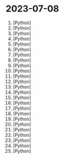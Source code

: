 # 2023-07-08

1. [](https://github.comundefined "An automated price tracker that uses bright data, playwright, react and flask.") [Python]
2. [](https://github.comundefined "Join us at H2O.ai to make the world's best open-source GPT with document and image Q&A, 100% private chat, no data leaks, Apache 2.0 https://arxiv.org/pdf/2306.08161.pdf Live Demo: https://gpt.h2o.ai/") [Python]
3. [](https://github.comundefined "The official GitHub page for the survey paper A Survey of Large Language Models.") [Python]
4. [](https://github.comundefined "Easily migrate your codebase from one framework or language to another.") [Python]
5. [](https://github.comundefined "The Multi-Agent Meta Programming Framework: Given one line Requirement, return PRD, Design, Tasks, Repo | 多智能体元编程框架：给定老板需求，输出产品文档、架构设计、任务列表、代码") [Python]
6. [](https://github.comundefined "Large-scale Self-supervised Pre-training Across Tasks, Languages, and Modalities") [Python]
7. [](https://github.comundefined "A sample app for the Retrieval-Augmented Generation pattern running in Azure, using Azure Cognitive Search for retrieval and Azure OpenAI large language models to power ChatGPT-style and Q&A experiences.") [Python]
8. [](https://github.comundefined "⚡ Building applications with LLMs through composability ⚡") [Python]
9. [](https://github.comundefined "👋 Hey there new grad🎉! We've put together a collection of full-time job openings for SWE, Quant, PM and tech roles in 2024! 🚀") [Python]
10. [](https://github.comundefined "Send phishing messages and attachments to Microsoft Teams users") [Python]
11. [](https://github.comundefined "dbt enables data analysts and engineers to transform their data using the same practices that software engineers use to build applications.") [Python]
12. [](https://github.comundefined "OpenSource Enterprise QA") [Python]
13. [](https://github.comundefined "Zulip server and web application. Open-source team chat that helps teams stay productive and focused.") [Python]
14. [](https://github.comundefined "Data-Copilot: Bridging Billions of Data and Humans with Autonomous Workflow") [Python]
15. [](https://github.comundefined "A collective list of free APIs") [Python]
16. [](https://github.comundefined "Blind&Invisible Watermark ，图片盲水印，提取水印无须原图！") [Python]
17. [](https://github.comundefined "Fast and memory-efficient exact attention") [Python]
18. [](https://github.comundefined "Optional static typing for Python") [Python]
19. [](https://github.comundefined "LlamaIndex (GPT Index) is a data framework for your LLM applications") [Python]
20. [](https://github.comundefined "aider is GPT powered coding in your terminal") [Python]
21. [](https://github.comundefined "Developer-first error tracking and performance monitoring") [Python]
22. [](https://github.comundefined "Official Implementation of Tree of Thoughts: Deliberate Problem Solving with Large Language Models") [Python]
23. [](https://github.comundefined "A powerful and modular stable diffusion GUI with a graph/nodes interface.") [Python]
24. [](https://github.comundefined "A list of Summer 2024 internships for software engineering, updated automatically everyday") [Python]
25. [](https://github.comundefined "Prowler is an Open Source Security tool for AWS, Azure and GCP to perform Cloud Security best practices assessments, audits, incident response, compliance, continuous monitoring, hardening and forensics readiness. Includes CIS, NIST 800, NIST CSF, CISA, FedRAMP, PCI-DSS, GDPR, HIPAA, FFIEC, SOC2, GXP, Well-Architected Security, ENS and more.") [Python]

